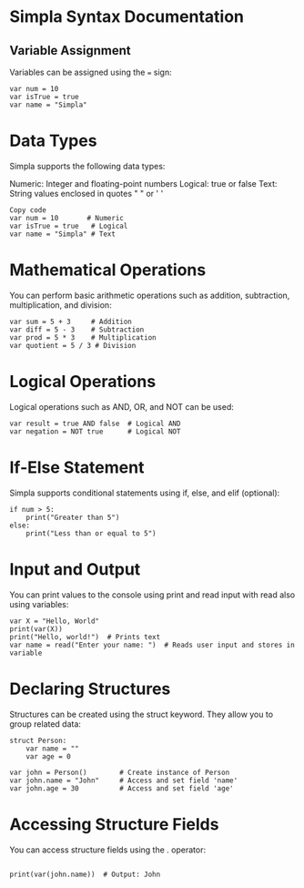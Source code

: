 # Simpla Syntax Documentation

## Variable Assignment
Variables can be assigned using the `=` sign:
```simpla
var num = 10
var isTrue = true
var name = "Simpla"
```

# Data Types
Simpla supports the following data types:

Numeric: Integer and floating-point numbers
Logical: true or false
Text: String values enclosed in quotes " " or ' '

```simpla
Copy code
var num = 10       # Numeric
var isTrue = true   # Logical
var name = "Simpla" # Text
```

# Mathematical Operations
You can perform basic arithmetic operations such as addition, subtraction, multiplication, and division:

```simpla
var sum = 5 + 3     # Addition
var diff = 5 - 3    # Subtraction
var prod = 5 * 3    # Multiplication
var quotient = 5 / 3 # Division
```

# Logical Operations
Logical operations such as AND, OR, and NOT can be used:

```simpla
var result = true AND false  # Logical AND
var negation = NOT true      # Logical NOT
```
# If-Else Statement
Simpla supports conditional statements using if, else, and elif (optional):

```simpla
if num > 5:
    print("Greater than 5")
else:
    print("Less than or equal to 5")
```
# Input and Output
You can print values to the console using print and read input with read also using variables:

```simpla
var X = "Hello, World"
print(var(X))
print("Hello, world!")  # Prints text
var name = read("Enter your name: ")  # Reads user input and stores in variable
```
# Declaring Structures
Structures can be created using the struct keyword. They allow you to group related data:

```simpla
struct Person:
    var name = ""
    var age = 0

var john = Person()        # Create instance of Person
var john.name = "John"     # Access and set field 'name'
var john.age = 30          # Access and set field 'age'
```
# Accessing Structure Fields
You can access structure fields using the . operator:

```simpla

print(var(john.name))  # Output: John
